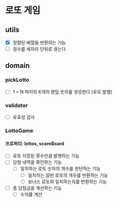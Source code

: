 # 로또 게임

## utils

- [x] 정렬된 배열을 반환하는 기능
- [ ] 정수를 세자리 단위로 끊는다

## domain

### pickLotto

- [ ] 1 ~ N 까지의 K개의 랜덤 숫자를 생성한다 (로또 발행)

### validator

- [ ] 유효성 검사

### LottoGame

#### 프로퍼티: lottos, scoreBoard

- [ ] 로또 지정된 횟수만큼 발행하는 기능
- [ ] 당첨 내역을 확인하는 기능
  - [ ] 일치하는 로또 숫자의 개수를 판단하는 기능
    - [ ] 일치하는 일반 로또의 개수를 반환하는 기능
    - [ ] 보너스 로또와 일치하는지를 반환하는 기능
- [ ] 총 당첨금을 계산하는 기능
  - [ ] 수익률 계산
